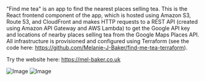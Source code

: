 
"Find me tea" is an app to find the nearest places selling tea. This is the React frontend component of the app, which is hosted using Amazon S3, Route 53, and CloudFront and makes HTTP requests to a REST API (created using Amazon API Gateway and AWS Lambda) to get the Google API key and locations of nearby places selling tea from the Google Maps Places API. All infrastructure is provisioned and configured using Terraform (see the code here: https://github.com/Melanie-J-Baker/find-me-tea-terraform).

Try the website here: https://mel-baker.co.uk

![Image](https://github.com/user-attachments/assets/730110cf-dca4-4ff5-b007-9f62a4933cd9)
![Image](https://github.com/user-attachments/assets/bf3e3e59-e4ce-406b-9abe-4185de6802b5)
